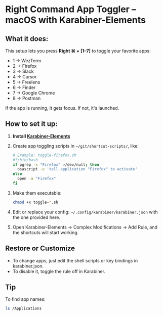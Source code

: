 # Right Command App Toggler – macOS with Karabiner-Elements

## What it does:

This setup lets you press **Right ⌘ + [1–7]** to toggle your favorite apps:

- 1 → WezTerm
- 2 → Firefox
- 3 → Slack
- 4 → Cursor
- 5 → Freelens
- 6 → Finder
- 7 → Google Chrome
- 8 → Postman

If the app is running, it gets focus. If not, it's launched.

## How to set it up:

1. **Install [Karabiner-Elements](https://karabiner-elements.pqrs.org/)**
2. Create app toggling scripts in `~/git/shortcut-scripts/`, like:

   ```bash
   # Example: toggle-firefox.sh
   #!/bin/bash
   if pgrep -x "Firefox" >/dev/null; then
     osascript -e 'tell application "Firefox" to activate'
   else
     open -a "Firefox"
   fi
   ```

3. Make them executable:

   ```bash
   chmod +x toggle-*.sh
   ```

4. Edit or replace your config: `~/.config/karabiner/karabiner.json` with the one provided here.

5. Open Karabiner-Elements → Complex Modifications → Add Rule, and the shortcuts will start working.

## Restore or Customize

- To change apps, just edit the shell scripts or key bindings in karabiner.json.
- To disable it, toggle the rule off in Karabiner.

## Tip

To find app names:

```bash
ls /Applications
```
